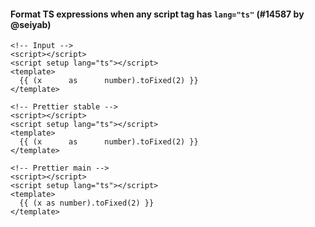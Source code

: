 #### Format TS expressions when any script tag has `lang="ts"` (#14587 by @seiyab)

<!-- prettier-ignore -->
```vue
<!-- Input -->
<script></script>
<script setup lang="ts"></script>
<template>
  {{ (x      as      number).toFixed(2) }}
</template>

<!-- Prettier stable -->
<script></script>
<script setup lang="ts"></script>
<template>
  {{ (x      as      number).toFixed(2) }}
</template>

<!-- Prettier main -->
<script></script>
<script setup lang="ts"></script>
<template>
  {{ (x as number).toFixed(2) }}
</template>
```
